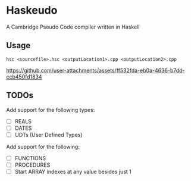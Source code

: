 # Haskeudo
A Cambridge Pseudo Code compiler written in Haskell

## Usage
`hsc <sourcefile>.hsc <outputLocation1>.cpp <outputLocation2>.cpp`

https://github.com/user-attachments/assets/ff532fda-eb0a-4636-b7dd-ccb450fd1834

## TODOs
Add support for the following types:
- [ ] REALS
- [ ] DATES
- [ ] UDTs (User Defined Types)

Add support for the following:
- [ ] FUNCTIONS
- [ ] PROCEDURES
- [ ] Start ARRAY indexes at any value besides just 1
